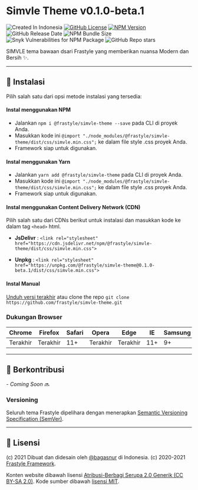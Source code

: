# Simvle Theme v0.1.0-beta.1

![Created In Indonesia](https://img.shields.io/badge/created%20in-Indonesia-red?style=flat-square)
[![GitHub License](https://img.shields.io/github/license/frastyle/simvle-theme?style=flat-square)](https://github.com/frastyle/simvle-theme/blob/main/LICENSE)
[![NPM Version](https://img.shields.io/npm/v/@frastyle/simvle-theme?style=flat-square)](https://www.npmjs.com/package/@frastyle/simvle-theme)
![GitHub Release Date](https://img.shields.io/github/release-date/frastyle/simvle-theme?style=flat-square)
![NPM Bundle Size](https://img.shields.io/bundlephobia/min/@frastyle/simvle-theme?style=flat-square)
![Snyk Vulnerabilities for NPM Package](https://img.shields.io/snyk/vulnerabilities/npm/@frastyle/simvle-theme?style=flat-square)
![GitHub Repo stars](https://img.shields.io/github/stars/frastyle/simvle-theme?style=social)

SIMVLE tema bawaan dsari Frastyle yang memberikan nuansa Modern dan Bersih ✨.

_________________________________________________________________________________________________

## 📌 Instalasi

Pilih salah satu dari opsi metode instalasi yang tersedia:

#### Instal menggunakan NPM
- Jalankan `npm i @frastyle/simvle-theme --save` pada CLI di proyek Anda.
- Masukkan kode ini `@import "./node_modules/@frastyle/simvle-theme/dist/css/simvle.min.css";` ke dalam file style .css proyek Anda.
- Framework siap untuk digunakan.

#### Instal menggunakan Yarn
- Jalankan `yarn add @frastyle/simvle-theme` pada CLI di proyek Anda.
- Masukkan kode ini `@import "./node_modules/@frastyle/simvle-theme/dist/css/simvle.min.css";` ke dalam file style .css proyek Anda.
- Framework siap untuk digunakan.

#### Instal menggunakan Content Delivery Network (CDN)
Pilih salah satu dari CDNs berikut untuk instalasi dan masukkan kode ke dalam tag `<head>` html.
- **JsDelivr** : `<link rel="stylesheet" href="https://cdn.jsdelivr.net/npm/@frastyle/simvle-theme/dist/css/simvle.min.css">`

- **Unpkg** : `<link rel="stylesheet" href="https://unpkg.com/@frastyle/simvle-theme@0.1.0-beta.1/dist/css/simvle.min.css">`

#### Instal Manual
[Unduh versi terakhir](https://github.com/frastyle/simvle-theme/releases/download/v0.1.0-beta.1/simvle-theme-by-frastyle-v0.1.0-beta.1.zip)
atau clone the repo
`git clone https://github.com/frastyle/simvle-theme.git`

### Dukungan Browser

| Chrome    | Firefox   | Safari    | Opera     | Edge      | IE    | Samsung |
| ---       | ---       | ---       | ---       | ---       | ---   | ---     |
| Terakhir  | Terakhir  | 11+       | Terakhir  | Terakhir  | 11+   | 9+      |

_________________________________________________________________________________________________

## 🌱 Berkontribusi

_- Coming Soon_ 🔜

### Versioning

Seluruh tema Frastyle dipelihara dengan menerapkan [Semantic Versioning Specification (SemVer)](http://semver.org).

_________________________________________________________________________________________________

## 📄 Lisensi

(c) 2021 Dibuat dan didesain oleh [@bagasnur](https://github.com/bagasnur) di Indonesia.
(c) 2020-2021 [Frastyle Framework](https://github.com/frastyle).

Konten website dibawah lisensi [Atribusi-Berbagi Serupa 2.0 Generik (CC BY-SA 2.0)](https://creativecommons.org/licenses/by-sa/2.0).
Kode sumber dibawah [lisensi MIT](https://github.com/frastyle/simvle-theme/blob/main/LICENSE).
